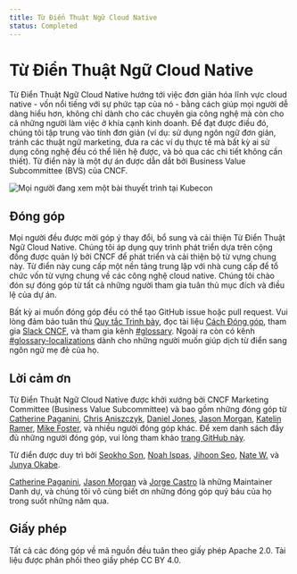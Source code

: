 ```yaml
---
title: Từ Điển Thuật Ngữ Cloud Native
status: Completed
---
```


# Từ Điển Thuật Ngữ Cloud Native

Từ Điển Thuật Ngữ Cloud Native hướng tới việc đơn giản hóa lĩnh vực cloud native - vốn nổi tiếng với sự phức tạp của nó - bằng cách giúp mọi người dễ dàng hiểu hơn, 
không chỉ dành cho các chuyên gia công nghệ mà còn cho cả những người làm việc ở khía cạnh kinh doanh.
Để đạt được điều đó, chúng tôi tập trung vào tính đơn giản (ví dụ: sử dụng ngôn ngữ đơn giản, tránh các thuật ngữ marketing, đưa ra các ví dụ thực tế mà bất kỳ ai sử dụng công nghệ đều có thể liên hệ được, và bỏ qua các chi tiết không cần thiết).
Từ điển này là một dự án được dẫn dắt bởi Business Value Subcommittee (BVS) của CNCF.

<p><img class="mt-3" src="/images/homepage/kubecon.jpg" alt="Mọi người đang xem một bài thuyết trình tại Kubecon"></p>

## Đóng góp

Mọi người đều được mời góp ý thay đổi, bổ sung và cải thiện Từ Điển Thuật Ngữ Cloud Native.
Chúng tôi áp dụng quy trình phát triển dựa trên cộng đồng được quản lý bởi CNCF để phát triển và cải thiện bộ từ vựng chung này.
Từ điển này cung cấp một nền tảng trung lập với nhà cung cấp để tổ chức vốn từ vựng chung về các công nghệ cloud native.
Chúng tôi chào đón sự đóng góp từ tất cả những người tham gia tuân thủ mục đích và điều lệ của dự án.

Bất kỳ ai muốn đóng góp đều có thể tạo GitHub issue hoặc pull request.
Vui lòng đảm bảo tuân thủ [Quy tắc Trình bày](/style-guide/), đọc tài liệu [Cách Đóng góp](/contribute/), tham gia [Slack CNCF](https://slack.cncf.io), và tham gia kênh [#glossary](https://cloud-native.slack.com/archives/C02TX20MQBB).
Ngoài ra còn có kênh [#glossary-localizations](https://cloud-native.slack.com/archives/C02N2RGFXDF) dành cho những người muốn giúp dịch từ điển sang ngôn ngữ mẹ đẻ của họ.

## Lời cảm ơn

Từ Điển Thuật Ngữ Cloud Native được khởi xướng bởi CNCF Marketing Committee (Business Value Subcommittee) và bao gồm những đóng góp từ
[Catherine Paganini](https://www.linkedin.com/in/catherinepaganini/en/),
[Chris Aniszczyk](https://www.linkedin.com/in/caniszczyk/),
[Daniel Jones](https://www.linkedin.com/in/danieljoneseb/?originalSubdomain=uk),
[Jason Morgan](https://www.linkedin.com/in/jasonmorgan2/),
[Katelin Ramer](https://www.linkedin.com/in/katelinramer/),
[Mike Foster](https://www.linkedin.com/in/mfosterche/?originalSubdomain=ca),
và nhiều người đóng góp khác.
Để xem danh sách đầy đủ những người đóng góp, vui lòng tham khảo [trang GitHub này](https://github.com/cncf/glossary/graphs/contributors).

Từ điển được duy trì bởi
[Seokho Son](https://www.linkedin.com/in/seokho-son/),
[Noah Ispas](https://www.linkedin.com/in/noah-ispas-0665b42a/),
[Jihoon Seo](https://www.linkedin.com/in/jihoon-seo/),
[Nate W.](https://www.linkedin.com/in/nate-double-u/)
và [Junya Okabe](https://www.linkedin.com/in/junya-okabe/).

[Catherine Paganini](https://www.linkedin.com/in/catherinepaganini/en/),
[Jason Morgan](https://www.linkedin.com/in/jasonmorgan2/) và
[Jorge Castro](https://www.linkedin.com/in/jorge-castro2112/)
là những Maintainer Danh dự, và chúng tôi vô cùng biết ơn
những đóng góp quý báu của họ trong suốt những năm qua.

## Giấy phép

Tất cả các đóng góp về mã nguồn đều tuân theo giấy phép Apache 2.0.
Tài liệu được phân phối theo giấy phép CC BY 4.0.
